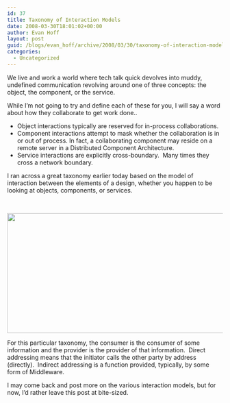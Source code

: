 ```yaml
---
id: 37
title: Taxonomy of Interaction Models
date: 2008-03-30T18:01:02+00:00
author: Evan Hoff
layout: post
guid: /blogs/evan_hoff/archive/2008/03/30/taxonomy-of-interaction-models.aspx
categories:
  - Uncategorized
---
```

We live and work&nbsp;a world where tech talk quick devolves into muddy, undefined&nbsp;communication revolving around one of three concepts: the object, the component, or the service.

While I&#8217;m not going to try and define each of these for you, I will say a word about how they collaborate to get work done..

  * Object interactions typically are reserved for in-process collaborations.
  * Component interactions attempt to mask whether the collaboration is in or out of process. In fact, a collaborating component may reside on a remote server in a Distributed Component Architecture.
  * Service interactions are explicitly cross-boundary.&nbsp; Many times they cross a network boundary.

I ran across a great taxonomy earlier today based on the model of interaction between the elements of a design, whether&nbsp;you&nbsp;happen to be looking at&nbsp;objects, components, or services.

&nbsp;

[<img style="border-right: 0px;border-top: 0px;border-left: 0px;border-bottom: 0px" height="280" src="http://lostechies.com/blogs/evan_hoff/WindowsLiveWriter/TaxonomyofCooperationModels_9E2/interactionmodels_thumb[1].png" width="569" border="0" />](http://lostechies.com/blogs/evan_hoff/WindowsLiveWriter/TaxonomyofCooperationModels_9E2/interactionmodels[3].png) 

For this particular taxonomy, the consumer is the consumer of some information and the provider is the provider of that information.&nbsp; Direct addressing means that the initiator calls the other party by address (directly).&nbsp; Indirect addressing is a function provided, typically, by some form of Middleware.

I may come back and post more on the various interaction models, but for now, I&#8217;d rather leave this post at bite-sized.